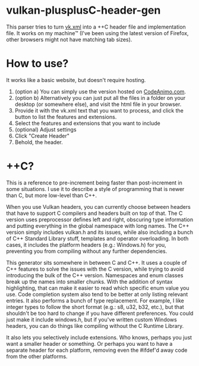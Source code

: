# vulkan-plusplusC-header-gen
This parser tries to turn [vk.xml](https://github.com/KhronosGroup/Vulkan-Docs/blob/1.0/src/spec/vk.xml) into a ++C header file and implementation file. It works on my machine™ (I've been using the latest version of Firefox, other browsers might not have matching tab sizes).

# How to use?
It works like a basic website, but doesn't require hosting.

1. (option a) You can simply use the version hosted on [CodeAnimo.com](http://codeanimo.com/projects/vk_parse/).
2. (option b) Alternatively you can just put all the files in a folder on your desktop (or somewhere else), and visit the html file in your browser. 
3. Provide it with the vk.xml text that you want to process, and click the button to list the features and extensions.
4. Select the features and extensions that you want to include
5. (optional) Adjust settings
6. Click "Create Header"
7. Behold, the header.

# ++C?
This is a reference to pre-increment being faster than post-increment in some situations. I use it to describe a style of programming that is newer than C, but more low-level than C++.

When you use Vulkan headers, you can currently choose between headers that have to support C compilers and headers built on top of that.
The C version uses preprocessor defines left and right, obscuring type information and putting everything in the global namespace with long names.
The C++ version simply includes vulkan.h and its issues, while also including a bunch of C++ Standard Library stuff, templates and operator overloading.
In both cases, it includes the platform headers (e.g.: Windows.h) for you, preventing you from compiling without any further dependencies.

This generator sits somewhere in between C and C++. It uses a couple of C++ features to solve the issues with the C version, while trying to avoid introducing the bulk of the C++ version.
Namespaces and enum classes break up the names into smaller chunks. With the addition of syntax highlighting, that can make it easier to read which specific enum value you use. Code completion system also tend to be better at only listing relevant entries.
It also performs a bunch of type replacement. For example, I like integer types to follow the short format (e.g.: s8, u32, b32, etc.), but that shouldn't be too hard to change if you have different preferences.
You could just make it include windows.h, but if you've written custom Windows headers, you can do things like compiling without the C Runtime Library.

It also lets you selectively include extensions. Who knows, perhaps you just want a smaller header or something. Or perhaps you want to have a separate header for each platform, removing even the #ifdef'd away code from the other platforms.
